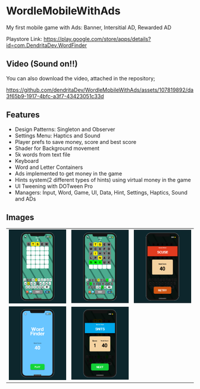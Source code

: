 # WordleMobileWithAds
My first mobile game with Ads: Banner, Intersitial AD, Rewarded AD

Playstore Link: https://play.google.com/store/apps/details?id=com.DendritaDev.WordFinder

## Video (Sound on!!)
You can also download the video, attached in the repository;

https://github.com/dendritaDev/WordleMobileWithAds/assets/107819892/da3f65b9-1917-4bfc-a3f7-43423051c33d


## Features
  - Design Patterns: Singleton and Observer
  - Settings Menu: Haptics and Sound
  - Player prefs to save money, score and best score
  - Shader for Background movement
  - 5k words from text file
  - Keyboard
  - Word and Letter Containers
  - Ads implemented to get money in the game
  - Hints system(2 different types of hints) using virtual money in the game
  - UI Tweening with DOTween Pro
  - Managers: Input, Word, Game, UI, Data, Hint, Settings, Haptics, Sound and ADs

## Images
<table>
  <tr>
    <td><img src="https://github.com/dendritaDev/WordleMobileWithAds/blob/main/Screenshots/Game1.png" alt="Game 1"></td>
    <td><img src="https://github.com/dendritaDev/WordleMobileWithAds/blob/main/Screenshots/Game2.png" alt="Game 2"></td>
    <td><img src="https://github.com/dendritaDev/WordleMobileWithAds/blob/main/Screenshots/Lose.png" alt="Lose"></td>
  </tr>
  <tr>
    <td><img src="https://github.com/dendritaDev/WordleMobileWithAds/blob/main/Screenshots/MainMenu.png" alt="Main Menu"></td>
    <td><img src="https://github.com/dendritaDev/WordleMobileWithAds/blob/main/Screenshots/Win.png" alt="Win"></td>
    <td></td>
  </tr>
</table>
